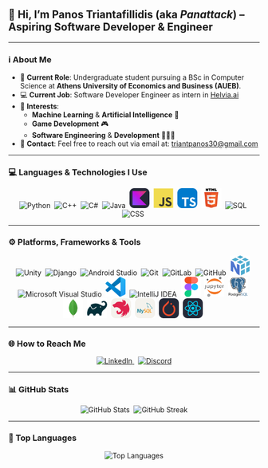 ## 👋 Hi, I’m Panos Triantafillidis (aka *Panattack*) – Aspiring Software Developer & Engineer

---

### ℹ️ About Me

- 🔭 **Current Role**: Undergraduate student pursuing a BSc in Computer Science at **Athens University of Economics and Business (AUEB)**.
- :computer: **Current Job**: Software Developer Engineer as intern in [Helvia.ai](https://helvia.ai/)
- 🌱 **Interests**: 
  - **Machine Learning** & **Artificial Intelligence** 🤖
  - **Game Development** :video_game: 
  - **Software Engineering** & **Development** 👩🏻‍💻
- 💬 **Contact**: Feel free to reach out via email at: [triantpanos30@gmail.com](mailto:triantpanos30@gmail.com)

---

### 💻 Languages & Technologies I Use

<div align="center">
  <img src="https://cdn-icons-png.flaticon.com/128/5968/5968350.png" title="Python" alt="Python" width="40" height="40">&nbsp;
  <img src="https://cdn-icons-png.flaticon.com/128/6132/6132222.png" title="C++" alt="C++" width="40" height="40">&nbsp;
  <img src="https://cdn-icons-png.flaticon.com/128/6132/6132221.png" title="C#" alt="C#" width="40" height="40">&nbsp;
  <img src="https://cdn-icons-png.flaticon.com/128/5968/5968282.png" title="Java" alt="Java" width="40" height="40">&nbsp;
  <img src="https://github.com/tandpfun/skill-icons/blob/main/icons/Kotlin-Dark.svg" title="Kotlin" alt="Kotlin" width="40" height="40">&nbsp;
  <img src="https://github.com/devicons/devicon/blob/master/icons/javascript/javascript-original.svg" title="JavaScript" alt="JavaScript" width="40" height="40">&nbsp;
  <img src="https://github.com/tandpfun/skill-icons/blob/main/icons/TypeScript.svg" title="TypeScript" alt="TypeScript" width="40" height="40">&nbsp;
  <img src="https://github.com/devicons/devicon/blob/master/icons/html5/html5-original-wordmark.svg" title="HTML5" alt="HTML5" width="40" height="40">&nbsp;
  <img src="https://cdn-icons-png.flaticon.com/128/2772/2772128.png" title="SQL" alt="SQL" width="40" height="40">&nbsp;
  <img src="https://cdn-icons-png.flaticon.com/128/5968/5968242.png" title="CSS" alt="CSS" width="40" height="40">&nbsp;
</div>

---

### ⚙️ Platforms, Frameworks & Tools

<div align="center">
  <img src="https://cdn-icons-png.flaticon.com/128/5969/5969294.png" title="Unity" alt="Unity" width="40" height="40">&nbsp;
  <img src="https://cdn-icons-png.flaticon.com/128/9307/9307630.png" title="Django" alt="Django" width="40" height="40">&nbsp;
  <img src="https://cdn-icons-png.flaticon.com/128/270/270780.png" title="Android Studio" alt="Android Studio" width="40" height="40">&nbsp;
  <img src="https://cdn-icons-png.flaticon.com/128/8695/8695385.png" title="Git" alt="Git" width="40" height="40">&nbsp;
  <img src="https://cdn-icons-png.flaticon.com/128/5968/5968853.png" title="GitLab" alt="GitLab" width="40" height="40">&nbsp;
  <img src="https://cdn-icons-png.flaticon.com/128/11104/11104255.png" title="GitHub" alt="GitHub" width="40" height="40">&nbsp;
  <img src="https://github.com/devicons/devicon/blob/master/icons/numpy/numpy-original.svg" title="Numpy" alt="Numpy" width="40" height="40">&nbsp;
  <img src="https://cdn-icons-png.flaticon.com/128/906/906324.png" title="Microsoft Visual Studio" alt="Microsoft Visual Studio" width="40" height="40">&nbsp;
  <img src="https://github.com/devicons/devicon/blob/master/icons/vscode/vscode-original.svg" title="VSCode" alt="VSCode" width="40" height="40">&nbsp;
  <img src="https://media.giphy.com/media/iJWXxAr2Za6EtN2Row/giphy.gif" title="IntelliJ IDEA" alt="IntelliJ IDEA" width="40" height="40">&nbsp;
  <img src="https://raw.githubusercontent.com/devicons/devicon/55609aa5bd817ff167afce0d965585c92040787a/icons/figma/figma-original.svg" title="Figma" alt="Figma" width="40" height="40">&nbsp;
  <img src="https://github.com/devicons/devicon/blob/master/icons/jupyter/jupyter-original-wordmark.svg" title="Jupyter" alt="Jupyter" width="40" height="40">&nbsp;
  <img src="https://github.com/devicons/devicon/blob/master/icons/postgresql/postgresql-original-wordmark.svg" title="PostgreSQL" alt="PostgreSQL" width="40" height="40">&nbsp;
  <img src="https://github.com/devicons/devicon/blob/master/icons/mongodb/mongodb-original.svg" title="MongoDB" alt="MongoDB" width="40" height="40">&nbsp;
  <img src="https://github.com/devicons/devicon/blob/master/icons/gradle/gradle-original.svg" title="Gradle" alt="Gradle" width="40" height="40">&nbsp;
  <img src="https://github.com/tandpfun/skill-icons/blob/main/icons/NestJS-Light.svg" title="NestJS" alt="NestJS" width="40" height="40">&nbsp;
  <img src="https://github.com/tandpfun/skill-icons/blob/main/icons/MySQL-Light.svg" title="MySQL" alt="MySQL" width="40" height="40">&nbsp;
  <img src="https://github.com/tandpfun/skill-icons/blob/main/icons/PyTorch-Dark.svg" title="PyTorch" alt="PyTorch" width="40" height="40">&nbsp;
  <img src="https://github.com/tandpfun/skill-icons/blob/main/icons/React-Dark.svg" title="React" alt="React" width="40" height="40">&nbsp;
</div>

---

### 🌐 How to Reach Me

<div align="center">
    <a href='https://www.linkedin.com/in/panos-triantafillidis-709aa927b'>
        <img src="https://cdn-icons-png.flaticon.com/128/2504/2504923.png" title="LinkedIn" alt="LinkedIn" width="40" height="40">
    </a>&nbsp;
    <a href='https://www.discordapp.com/users/767782811942912010'>
        <img src="https://cdn-icons-png.flaticon.com/128/2111/2111370.png" title="Discord" alt="Discord" width="40" height="40">
    </a>
</div>

---

### 📊 GitHub Stats

<div align="center">
    <img src="https://github-readme-stats.vercel.app/api?username=Panattack&hide=issues,prs&include_all_commits=true&show_icons=true&rank_icon=github&text_bold=false&theme=tokyonight&border_radius=20&text_color=94e2d5&bg_color=1e1e2e" alt="GitHub Stats">&nbsp;
    <img src="http://github-readme-streak-stats.herokuapp.com?user=Panattack&theme=dracula&border_radius=20" alt="GitHub Streak">
</div>

---

### 📜 Top Languages

<div align="center">
    <img src="https://github-readme-stats.vercel.app/api/top-langs/?username=Panattack&layout=compact&theme=darcula&border_radius=20&text_color=94e2d5&bg_color=1e1e2e" alt="Top Languages">
</div>
